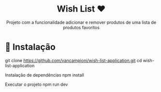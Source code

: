 <h1 align="center" style="font-weight: bold;"> Wish List ❤️</h1>

<p align="center">
Projeto com a funcionalidade adicionar e remover produtos de uma lista de produtos favoritos
</p>

# 🚀 Instalação

git clone https://github.com/vancampioni/wish-list-application.git
cd wish-list-application

Instalação de dependências
npm install

Executar o projeto
npm run dev

